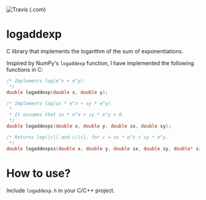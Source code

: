 ![Travis (.com)](https://img.shields.io/travis/com/horta/logaddexp?label=linux%2Fmacos)

# logaddexp

C library that implements the logarithm of the sum of exponentiations.

Inspired by NumPy's `logaddexp` function, I have implemented the
following functions in C:

```c
/* Implements log(e^x + e^y).
 */
double logaddexp(double x, double y);

/* Implements log(sx * e^x + sy * e^y).
 *
 * It assumes that sx * e^x + sy * e^y > 0.
 */
double logaddexps(double x, double y, double sx, double sy);

/* Returns log(|c|) and c/|c|, for c = sx * e^x + sy * e^y.
 */
double logaddexpss(double x, double y, double sx, double sy, double* sign);
```

# How to use?

Include `logaddexp.h` in your C/C++ project.
